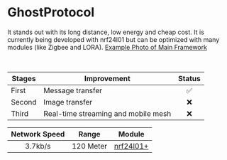 # GhostProtocol

It stands out with its long distance, low energy and cheap cost. It is currently being developed with nrf24l01 but can be optimized with many modules (like Zigbee and LORA). [Example Photo of Main Framework](https://raw.githubusercontent.com/x3beche/GhostProtocol/main/Documents/gp.png)

<p>&nbsp;</p>

<div align="center">  

| Stages      | Improvement                         | Status |
| ----------- | ----------------------------------- | :----: |
| First       | Message transfer                    |✅      |
| Second      | Image transfer                      |❌      |
| Third       | Real-time streaming and mobile mesh |❌      |

| Network Speed | Range       | Module    |
| :-----------: | ----------- | --------- |
| 3.7kb/s       | 120 Meter   | [nrf24l01+](https://www.nordicsemi.com/Products/nRF24-series) |

</div>
